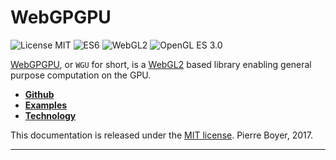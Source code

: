 # WebGPGPU

![License MIT](https://img.shields.io/badge/license-MIT-lightgrey.svg?style=flat-square)
![ES6](https://img.shields.io/badge/ES-6-lightgrey.svg?style=flat-square)
![WebGL2](https://img.shields.io/badge/WebGL-2-lightgrey.svg?style=flat-square)
![OpenGL ES 3.0](https://img.shields.io/badge/OpenGL-ES%203.0-lightgrey.svg?style=flat-square)

[WebGPGPU](https://github.com/npny/webgpgpu), or `WGU` for short, is a [WebGL2](https://www.khronos.org/registry/webgl/specs/latest/2.0/) based library enabling general purpose computation on the GPU.

* **[Github](https://github.com/npny/webgpgpu)**
* **[Examples](https://npny.github.io/webgpgpu/examples)**
* **[Technology](https://developer.mozilla.org/en-US/docs/Web/API/WebGL_API#WebGL_2)**

This documentation is released under the [MIT license](http://opensource.org/licenses/mit-license.php). Pierre Boyer, 2017.

---